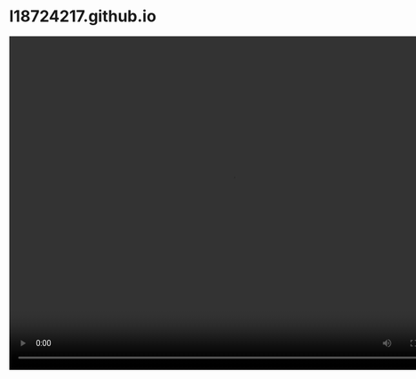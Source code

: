 # l18724217.github.io

<video  width="800" height="600" controls loop autoplay>
    <source src="./111.mp4" type="video/mp4">
</video>
